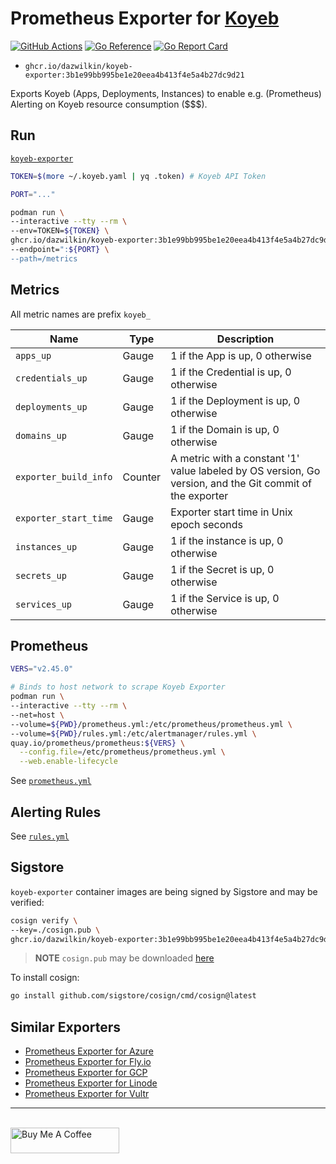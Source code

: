 # Prometheus Exporter for [Koyeb](https://koyeb.com)

[![GitHub Actions](https://github.com/DazWilkin/koyeb-exporter/actions/workflows/build.yml/badge.svg)](https://github.com/DazWilkin/koyeb-exporter/actions/workflows/build.yml)
[![Go Reference](https://pkg.go.dev/badge/github.com/DazWilkin/koyeb-exporter.svg)](https://pkg.go.dev/github.com/DazWilkin/koyeb-exporter)
[![Go Report Card](https://goreportcard.com/badge/github.com/DazWilkin/koyeb-exporter)](https://goreportcard.com/report/github.com/DazWilkin/koyeb-exporter)

+ `ghcr.io/dazwilkin/koyeb-exporter:3b1e99bb995be1e20eea4b413f4e5a4b27dc9d21`

Exports Koyeb (Apps, Deployments, Instances) to enable e.g. (Prometheus) Alerting on Koyeb resource consumption ($$$).

## Run

[`koyeb-exporter`](https://github.com/DazWilkin/koyeb-exporter/pkgs/container/koyeb-exporter)

```bash
TOKEN=$(more ~/.koyeb.yaml | yq .token) # Koyeb API Token

PORT="..."

podman run \
--interactive --tty --rm \
--env=TOKEN=${TOKEN} \
ghcr.io/dazwilkin/koyeb-exporter:3b1e99bb995be1e20eea4b413f4e5a4b27dc9d21 \
--endpoint=":${PORT} \
--path=/metrics
```

## Metrics

All metric names are prefix `koyeb_`

|Name|Type|Description|
|----|----|-----------|
|`apps_up`|Gauge|1 if the App is up, 0 otherwise|
|`credentials_up`|Gauge|1 if the Credential is up, 0 otherwise|
|`deployments_up`|Gauge|1 if the Deployment is up, 0 otherwise|
|`domains_up`|Gauge|1 if the Domain is up, 0 otherwise|
|`exporter_build_info`|Counter|A metric with a constant '1' value labeled by OS version, Go version, and the Git commit of the exporter|
|`exporter_start_time`|Gauge|Exporter start time in Unix epoch seconds|
|`instances_up`|Gauge|1 if the instance is up, 0 otherwise|
|`secrets_up`|Gauge|1 if the Secret is up, 0 otherwise|
|`services_up`|Gauge|1 if the Service is up, 0 otherwise|

## Prometheus

```bash
VERS="v2.45.0"

# Binds to host network to scrape Koyeb Exporter
podman run \
--interactive --tty --rm \
--net=host \
--volume=${PWD}/prometheus.yml:/etc/prometheus/prometheus.yml \
--volume=${PWD}/rules.yml:/etc/alertmanager/rules.yml \
quay.io/prometheus/prometheus:${VERS} \
  --config.file=/etc/prometheus/prometheus.yml \
  --web.enable-lifecycle
```

See [`prometheus.yml`](/prometheus.yml)

## Alerting Rules

See [`rules.yml`](/rules.yml)

## Sigstore

`koyeb-exporter` container images are being signed by Sigstore and may be verified:
```bash
cosign verify \
--key=./cosign.pub \
ghcr.io/dazwilkin/koyeb-exporter:3b1e99bb995be1e20eea4b413f4e5a4b27dc9d21
```

> **NOTE** `cosign.pub` may be downloaded [here](./cosign.pub)

To install cosign:
```bash
go install github.com/sigstore/cosign/cmd/cosign@latest
```

## Similar Exporters

+ [Prometheus Exporter for Azure](https://github.com/DazWilkin/azure-exporter)
+ [Prometheus Exporter for Fly.io](https://github.com/DazWilkin/fly-exporter)
+ [Prometheus Exporter for GCP](https://github.com/DazWilkin/gcp-exporter)
+ [Prometheus Exporter for Linode](https://github.com/DazWilkin/linode-exporter)
+ [Prometheus Exporter for Vultr](https://github.com/DazWilkin/vultr-exporter)

<hr/>
<br/>
<a href="https://www.buymeacoffee.com/dazwilkin" target="_blank"><img src="https://cdn.buymeacoffee.com/buttons/default-orange.png" alt="Buy Me A Coffee" height="41" width="174"></a>
